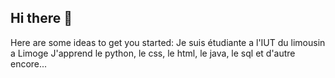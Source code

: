 ## Hi there 👋

<!--
**Celialarousse/Celialarousse** is a ✨ _special_ ✨ repository because its `README.md` (this file) appears on your GitHub profile.
-->
Here are some ideas to get you started:
Je suis étudiante a l'IUT du limousin a Limoge
J'apprend le python, le css, le html, le java, le sql et d'autre encore...

